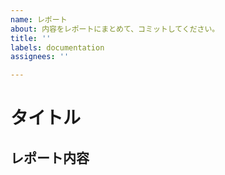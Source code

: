 ```yaml
---
name: レポート
about: 内容をレポートにまとめて、コミットしてください。
title: ''
labels: documentation
assignees: ''

---
```


# タイトル
## レポート内容
